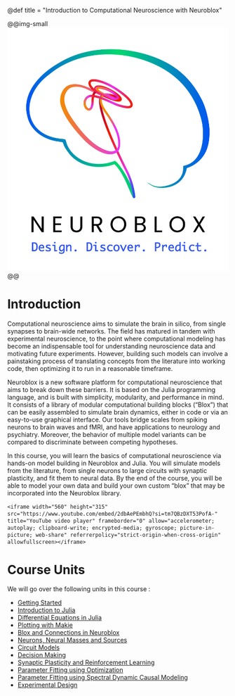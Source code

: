 @def title = "Introduction to Computational Neuroscience with Neuroblox"

@@img-small ![](/assets/NB_Logo_Vert_Full_Light.png) @@

# Introduction
Computational neuroscience aims to simulate the brain in silico, from single synapses to brain-wide networks. The field has matured in tandem with experimental neuroscience, to the point where computational modeling has become an indispensable tool for understanding neuroscience data and motivating future experiments. However, building such models can involve a painstaking process of translating concepts from the literature into working code, then optimizing it to run in a reasonable timeframe.

Neuroblox is a new software platform for computational neuroscience that aims to break down these barriers. It is based on the Julia programming language, and is built with simplicity, modularity, and performance in mind. It consists of a library of modular computational building blocks (“Blox”) that can be easily assembled to simulate brain dynamics, either in code or via an easy-to-use graphical interface. Our tools bridge scales from spiking neurons to brain waves and fMRI, and have applications to neurology and psychiatry. Moreover, the behavior of multiple model variants can be compared to discriminate between competing hypotheses.

In this course, you will learn the basics of computational neuroscience via hands-on model building in Neuroblox and Julia. You will simulate models from the literature, from single neurons to large circuits with synaptic plasticity, and fit them to neural data. By the end of the course, you will be able to model your own data and build your own custom “blox” that may be incorporated into the Neuroblox library.

~~~
<iframe width="560" height="315" src="https://www.youtube.com/embed/2dbAePEmbhQ?si=tm7QBzDXT53PofA-" title="YouTube video player" frameborder="0" allow="accelerometer; autoplay; clipboard-write; encrypted-media; gyroscope; picture-in-picture; web-share" referrerpolicy="strict-origin-when-cross-origin" allowfullscreen></iframe>
~~~

# Course Units

We will go over the following units in this course :

* [Getting Started](/pages/getting_started)
* [Introduction to Julia](/pages/intro_julia/)
* [Differential Equations in Julia](/pages/intro_diffeq/)
* [Plotting with Makie](/pages/intro_plot/)
* [Blox and Connections in Neuroblox](/pages/blox_connections/)
* [Neurons, Neural Masses and Sources](/pages/neuron_mass/)
* [Circuit Models](/pages/circuits/) 
* [Decision Making](/pages/decision_making)
* [Synaptic Plasticity and Reinforcement Learning](/pages/learning)
* [Parameter Fitting using Optimization](/pages/optimization)
* [Parameter Fitting using Spectral Dynamic Causal Modeling](/pages/DCM)
* [Experimental Design](/pages/experimental_design)
